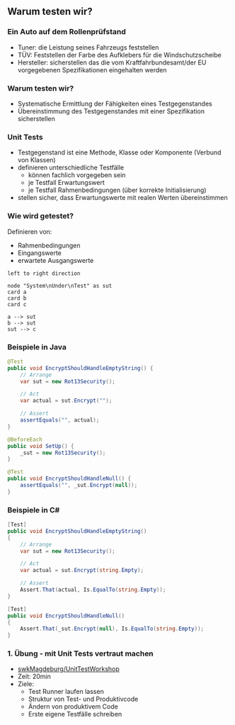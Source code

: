 <!--s-->
## Warum testen wir?

<!--v-->
### Ein Auto auf dem Rollenprüfstand
* Tuner: die Leistung seines Fahrzeugs feststellen <!-- .element: class="fragment" -->
* TÜV: Feststellen der Farbe des Aufklebers für die Windschutzscheibe <!-- .element: class="fragment" -->
* Hersteller: sicherstellen das die vom Kraftfahrbundesamt/der EU vorgegebenen Spezifikationen eingehalten werden <!-- .element: class="fragment" -->

<!--v-->
### Warum testen wir?
* Systematische Ermittlung der Fähigkeiten eines Testgegenstandes <!-- .element: class="fragment" -->
* Übereinstimmung des Testgegenstandes mit einer Spezifikation sicherstellen <!-- .element: class="fragment" -->

<!--v-->
### Unit Tests
* Testgegenstand ist eine Methode, Klasse oder Komponente (Verbund von Klassen) <!-- .element: class="fragment" -->
* definieren unterschiedliche Testfälle <!-- .element: class="fragment" -->
  * können fachlich vorgegeben sein
  * je Testfall Erwartungswert
  * je Testfall Rahmenbedingungen (über korrekte Initialisierung)
* stellen sicher, dass Erwartungswerte mit realen Werten übereinstimmen <!-- .element: class="fragment" -->

<!--v-->
### Wie wird getestet?

<div id="left">

Definieren von: <!-- .element: class="fragment" data-fragment-index="1" -->
* Rahmenbedingungen <!-- .element: class="fragment" data-fragment-index="1" -->
* Eingangswerte <!-- .element: class="fragment" -->
* erwartete Ausgangswerte <!-- .element: class="fragment" -->

</div>

<div id="right" class="fragment">

```puml
left to right direction

node "System\nUnder\nTest" as sut
card a
card b
card c

a --> sut
b --> sut
sut --> c
```

</div>

<!--v-->
### Beispiele in Java
```java
@Test
public void EncryptShouldHandleEmptyString() {
    // Arrange
    var sut = new Rot13Security();

    // Act
    var actual = sut.Encrypt("");

    // Assert
    assertEquals("", actual);
}
```

```java
@BeforeEach
public void SetUp() {
    _sut = new Rot13Security();
}

@Test
public void EncryptShouldHandleNull() {
    assertEquals("", _sut.Encrypt(null));
}
```

<!--v-->
### Beispiele in C#

```csharp
[Test]
public void EncryptShouldHandleEmptyString()
{
    // Arrange
    var sut = new Rot13Security();

    // Act
    var actual = sut.Encrypt(string.Empty);

    // Assert
    Assert.That(actual, Is.EqualTo(string.Empty));
}
```

```csharp
[Test]
public void EncryptShouldHandleNull()
{
    Assert.That(_sut.Encrypt(null), Is.EqualTo(string.Empty));
}
```

<!--v-->
<!-- .slide: data-background="img/practice.svg" data-background-size="40%" -->

### 1. Übung - mit Unit Tests vertraut machen

* [swkMagdeburg/UnitTestWorkshop](https://github.com/swkMagdeburg/UnitTestWorkshop)
* Zeit: 20min
* Ziele:
  * Test Runner laufen lassen
  * Struktur von Test- und Produktivcode
  * Ändern von produktivem Code
  * Erste eigene Testfälle schreiben 

